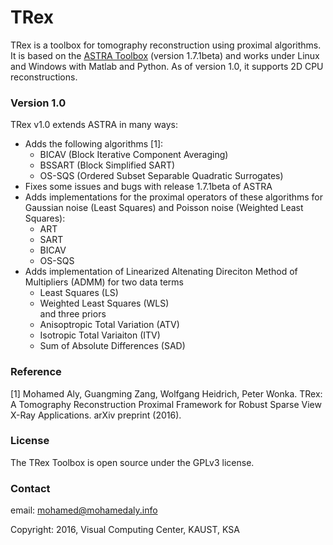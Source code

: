 # TRex

TRex is a toolbox for tomography reconstruction using proximal algorithms. 
It is based on the [ASTRA Toolbox](http://www.astra-toolbox.com/)  (version 1.7.1beta) and 
works under Linux and Windows with Matlab and Python.
As of version 1.0, it  supports 2D CPU reconstructions.

### Version 1.0
TRex v1.0 extends ASTRA in many ways:
* Adds the following algorithms [1]:
  * BICAV (Block Iterative Component Averaging)
  * BSSART (Block Simplified SART)
  * OS-SQS (Ordered Subset Separable Quadratic Surrogates)   
* Fixes some issues and bugs with release 1.7.1beta of ASTRA
* Adds implementations for the proximal operators of these algorithms for 
Gaussian noise (Least Squares) and Poisson noise (Weighted Least Squares):
  * ART
  * SART
  * BICAV
  * OS-SQS  
* Adds implementation of Linearized Altenating Direciton Method of Multipliers (ADMM) for two data terms
  * Least Squares (LS)
  * Weighted Least Squares (WLS)  
  and three priors
  * Anisoptropic Total Variation (ATV) 
  * Isotropic Total Variaiton (ITV)
  * Sum of Absolute Differences (SAD)

### Reference

[1] Mohamed Aly, Guangming Zang, Wolfgang Heidrich, Peter Wonka. TRex: A Tomography Reconstruction Proximal Framework for Robust Sparse View X-Ray Applications. arXiv preprint (2016).


### License

The TRex Toolbox is open source under the GPLv3 license.

### Contact

email: mohamed@mohamedaly.info

Copyright: 2016, Visual Computing Center, KAUST, KSA
